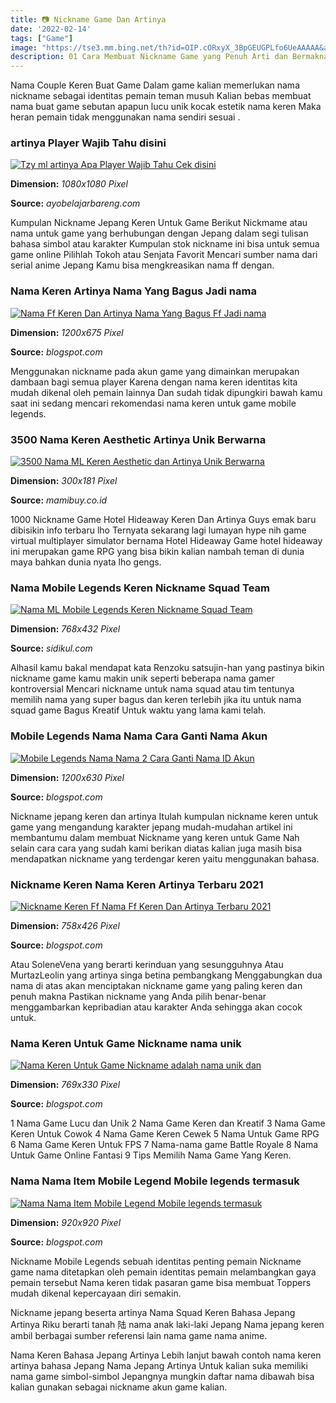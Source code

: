 ```yaml
---
title: 📷 Nickname Game Dan Artinya
date: '2022-02-14'
tags: ["Game"]
image: "https://tse3.mm.bing.net/th?id=OIP.cORxyX_3BpGEUGPLfo6UeAAAAA&amp;pid=15.1"
description: 01 Cara Membuat Nickname Game yang Penuh Arti dan Bermakna 1 Nama ML Dengan Singkatan Nama 2 Nama ML Dengan Kata Serapan Bahasa Inggris 3 Nama ML Dengan Meng
---
```




Nama Couple Keren Buat Game Dalam game kalian memerlukan nama nickname sebagai identitas pemain teman musuh Kalian bebas membuat nama buat game sebutan apapun lucu unik kocak estetik nama keren Maka heran pemain tidak menggunakan nama sendiri sesuai .



###  artinya Player Wajib Tahu disini

[![Tzy ml artinya Apa Player Wajib Tahu Cek disini](https://ayobelajarbareng.com/wp-content/uploads/2021/05/www.ayobelajarbareng.com-18.jpg)](https://ayobelajarbareng.com/wp-content/uploads/2021/05/www.ayobelajarbareng.com-18.jpg)


**Dimension:** _1080x1080 Pixel_ 

**Source:** _ayobelajarbareng.com_ 


Kumpulan Nickname Jepang Keren Untuk Game Berikut Nickmame atau nama untuk game yang berhubungan dengan Jepang dalam segi tulisan bahasa simbol atau karakter Kumpulan stok nickname ini bisa untuk semua game online Pilihlah Tokoh atau Senjata Favorit Mencari sumber nama dari serial anime Jepang Kamu bisa mengkreasikan nama ff dengan.


### Nama Keren Artinya Nama Yang Bagus Jadi nama 

[![Nama Ff Keren Dan Artinya  Nama Yang Bagus Ff  Jadi nama ](https://liga-indonesia.id/wp-content/uploads/2021/07/Nama-FF-Keren-Unik.jpg)](https://liga-indonesia.id/wp-content/uploads/2021/07/Nama-FF-Keren-Unik.jpg)


**Dimension:** _1200x675 Pixel_ 

**Source:** _blogspot.com_ 


Menggunakan nickname pada akun game yang dimainkan merupakan dambaan bagi semua player Karena dengan nama keren identitas kita mudah dikenal oleh pemain lainnya Dan sudah tidak dipungkiri bawah kamu saat ini sedang mencari rekomendasi nama keren untuk game mobile legends.


### 3500 Nama Keren Aesthetic Artinya Unik Berwarna

[![3500 Nama ML Keren Aesthetic dan Artinya Unik Berwarna](https://www.mamibuy.co.id/wp-content/uploads/2021/08/nama-ml-keren-2-1-300x181.png)](https://www.mamibuy.co.id/wp-content/uploads/2021/08/nama-ml-keren-2-1-300x181.png)


**Dimension:** _300x181 Pixel_ 

**Source:** _mamibuy.co.id_ 


1000 Nickname Game Hotel Hideaway Keren Dan Artinya Guys emak baru dibisikin info terbaru lho Ternyata sekarang lagi lumayan hype nih game virtual multiplayer simulator bernama Hotel Hideaway Game hotel hideaway ini merupakan game RPG yang bisa bikin kalian nambah teman di dunia maya bahkan dunia nyata lho gengs.


### Nama Mobile Legends Keren Nickname Squad Team 

[![Nama ML Mobile Legends Keren  Nickname  Squad  Team ](https://sidikul.com/wp-content/uploads/2021/04/Nama-ML-keren-768x432.jpg)](https://sidikul.com/wp-content/uploads/2021/04/Nama-ML-keren-768x432.jpg)


**Dimension:** _768x432 Pixel_ 

**Source:** _sidikul.com_ 


Alhasil kamu bakal mendapat kata Renzoku satsujin-han yang pastinya bikin nickname game kamu makin unik seperti beberapa nama gamer kontroversial Mencari nickname untuk nama squad atau tim tentunya memilih nama yang super bagus dan keren terlebih jika itu untuk nama squad game Bagus Kreatif Untuk waktu yang lama kami telah.


### Mobile Legends Nama Nama Cara Ganti Nama Akun 

[![Mobile Legends Nama Nama  2 Cara Ganti Nama ID Akun ](https://lh6.googleusercontent.com/proxy/Oyxxbuwley0OhcWdJPLn2U74BV0aqMESjAQhH8QoVXiLqjNxUDptgu4G4wPweLTBMSM9r9kBD0UK_Xt3_6AOo020fM7w_2a9=w1200-h630-pd)](https://lh6.googleusercontent.com/proxy/Oyxxbuwley0OhcWdJPLn2U74BV0aqMESjAQhH8QoVXiLqjNxUDptgu4G4wPweLTBMSM9r9kBD0UK_Xt3_6AOo020fM7w_2a9=w1200-h630-pd)


**Dimension:** _1200x630 Pixel_ 

**Source:** _blogspot.com_ 


Nickname jepang keren dan artinya Itulah kumpulan nickname keren untuk game yang mengandung karakter jepang mudah-mudahan artikel ini membantumu dalam membuat Nickname yang keren untuk Game Nah selain cara cara yang sudah kami berikan diatas kalian juga masih bisa mendapatkan nickname yang terdengar keren yaitu menggunakan bahasa.


### Nickname Keren Nama Keren Artinya Terbaru 2021 

[![Nickname Keren Ff  Nama Ff Keren Dan Artinya Terbaru 2021 ](https://dafunda.com/wp-content/uploads/2019/08/Beginilah-Cara-Membuat-Nickname-Unik-di-Free-Fire-dafunda-game.jpg)](https://dafunda.com/wp-content/uploads/2019/08/Beginilah-Cara-Membuat-Nickname-Unik-di-Free-Fire-dafunda-game.jpg)


**Dimension:** _758x426 Pixel_ 

**Source:** _blogspot.com_ 


Atau SoleneVena yang berarti kerinduan yang sesungguhnya Atau MurtazLeolin yang artinya singa betina pembangkang Menggabungkan dua nama di atas akan menciptakan nickname game yang paling keren dan penuh makna Pastikan nickname yang Anda pilih benar-benar menggambarkan kepribadian atau karakter Anda sehingga akan cocok untuk.


### Nama Keren Untuk Game Nickname nama unik 

[![Nama Keren Untuk Game  Nickname adalah nama unik dan ](https://assets.jalantikus.com/assets/cache/769/330/tips/2019/07/25/nama-squad-keren-terbaru-banner-c56ed.jpg)](https://assets.jalantikus.com/assets/cache/769/330/tips/2019/07/25/nama-squad-keren-terbaru-banner-c56ed.jpg)


**Dimension:** _769x330 Pixel_ 

**Source:** _blogspot.com_ 


1 Nama Game Lucu dan Unik 2 Nama Game Keren dan Kreatif 3 Nama Game Keren Untuk Cowok 4 Nama Game Keren Cewek 5 Nama Untuk Game RPG 6 Nama Game Keren Untuk FPS 7 Nama-nama game Battle Royale 8 Nama Untuk Game Online Fantasi 9 Tips Memilih Nama Game Yang Keren.


### Nama Nama Item Mobile Legend Mobile legends termasuk 

[![Nama Nama Item Mobile Legend  Mobile legends termasuk ](https://i.pinimg.com/originals/7f/25/ae/7f25aeb9cb9324bd9559a96813e375dc.jpg)](https://i.pinimg.com/originals/7f/25/ae/7f25aeb9cb9324bd9559a96813e375dc.jpg)


**Dimension:** _920x920 Pixel_ 

**Source:** _blogspot.com_ 



Nickname Mobile Legends sebuah identitas penting pemain Nickname game nama ditetapkan oleh pemain identitas pemain melambangkan gaya pemain tersebut Nama keren tidak pasaran game bisa membuat Toppers mudah dikenal kepercayaan diri semakin.


Nickname jepang beserta artinya Nama Squad Keren Bahasa Jepang Artinya Riku berarti tanah 陆 nama anak laki-laki Jepang Nama jepang keren ambil berbagai sumber referensi lain nama game nama anime.


Nama Keren Bahasa Jepang Artinya Lebih lanjut bawah contoh nama keren artinya bahasa Jepang Nama Jepang Artinya Untuk kalian suka memiliki nama game simbol-simbol Jepangnya mungkin daftar nama dibawah bisa kalian gunakan sebagai nickname akun game kalian.




